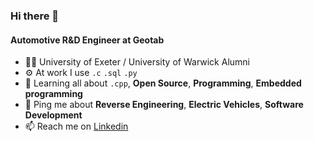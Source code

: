 ### Hi there 👋

#### Automotive R&D Engineer at Geotab
- 👨‍🎓 University of Exeter / University of Warwick Alumni
- ⚙️ At work I use `.c` `.sql` `.py`
- 🌱 Learning all about `.cpp`, **Open Source**, **Programming**, **Embedded programming**
- 💬 Ping me about **Reverse Engineering**, **Electric Vehicles**, **Software Development**
- 📫 Reach me on [Linkedin](https://www.linkedin.com/in/lawrencecatapang)

<!---
lawrencec98/lawrencec98 is a ✨ special ✨ repository because its `README.md` (this file) appears on your GitHub profile.
You can click the Preview link to take a look at your changes.
--->
